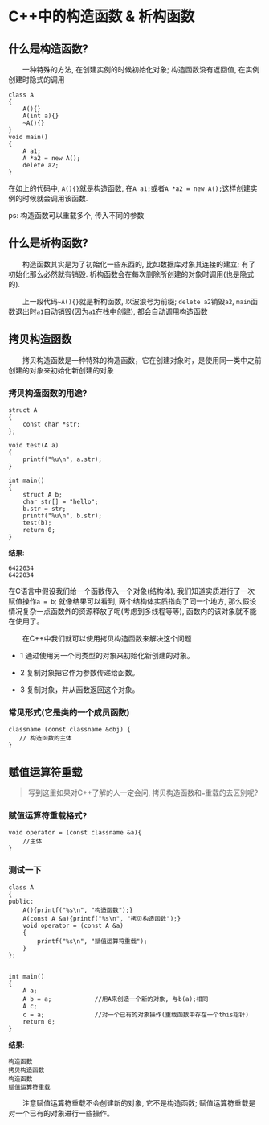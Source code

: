 # C++中的构造函数 & 析构函数

## 什么是构造函数?
&emsp;&emsp;一种特殊的方法, 在创建实例的时候初始化对象; 构造函数没有返回值, 在实例创建时隐式的调用
```
class A
{
	A(){}
	A(int a){}
	~A(){}
}
void main()
{
	A a1;
	A *a2 = new A();
	delete a2;	
}

```
在如上的代码中, `A(){}`就是构造函数, 在`A a1;`或者`A *a2 = new A();`这样创建实例的时候就会调用该函数.

ps: 构造函数可以重载多个, 传入不同的参数

## 什么是析构函数?
&emsp;&emsp;构造函数其实是为了初始化一些东西的, 比如数据库对象其连接的建立; 有了初始化那么必然就有销毁. 析构函数会在每次删除所创建的对象时调用(也是隐式的).

&emsp;&emsp;上一段代码`~A(){}`就是析构函数, 以波浪号为前缀; `delete a2`销毁`a2`, `main`函数退出时`a1`自动销毁(因为`a1`在栈中创建), 都会自动调用构造函数

## 拷贝构造函数
&emsp;&emsp;拷贝构造函数是一种特殊的构造函数，它在创建对象时，是使用同一类中之前创建的对象来初始化新创建的对象

### 拷贝构造函数的用途?
```
struct A
{
	const char *str;
};

void test(A a)
{
	printf("%u\n", a.str);
}

int main()
{
	struct A b;
	char str[] = "hello";
	b.str = str;
	printf("%u\n", b.str);
	test(b);
	return 0;
}
```
**结果**:
```
6422034
6422034
```
在C语言中假设我们给一个函数传入一个对象(结构体), 我们知道实质进行了一次赋值操作`a = b`; 就像结果可以看到, 两个结构体实质指向了同一个地方, 那么假设情况复杂一点函数外的资源释放了呢(考虑到多线程等等), 函数内的该对象就不能在使用了。

&emsp;&emsp;在C++中我们就可以使用拷贝构造函数来解决这个问题

* 1 通过使用另一个同类型的对象来初始化新创建的对象。

* 2 复制对象把它作为参数传递给函数。

* 3 复制对象，并从函数返回这个对象。

### 常见形式(它是类的一个成员函数)
```
classname (const classname &obj) {
   // 构造函数的主体
}
```

## 赋值运算符重载
> 写到这里如果对C++了解的人一定会问, 拷贝构造函数和`=`重载的去区别呢?

### 赋值运算符重载格式?
```
void operator = (const classname &a){
	//主体
}
```


### 测试一下
```
class A
{
public:
    A(){printf("%s\n", "构造函数");}
    A(const A &a){printf("%s\n", "拷贝构造函数");}
    void operator = (const A &a)
    {
    	printf("%s\n", "赋值运算符重载");
    }
};


int main()
{
	A a;
	A b = a;			//用A来创造一个新的对象, 与b(a);相同
	A c;
	c = a;				//对一个已有的对象操作(重载函数中存在一个this指针)
	return 0;
}
```
**结果**:
```
构造函数
拷贝构造函数
构造函数
赋值运算符重载
```

&emsp;&emsp;注意赋值运算符重载不会创建新的对象, 它不是构造函数; 赋值运算符重载是对一个已有的对象进行一些操作。

